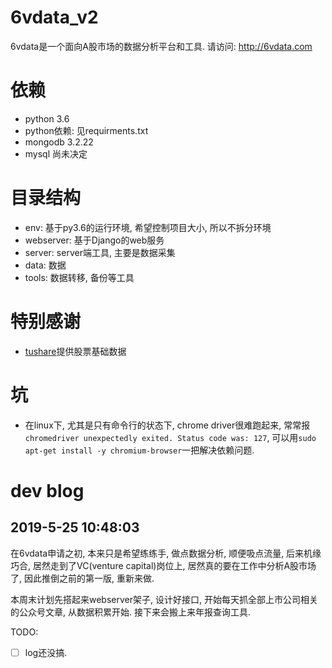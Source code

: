 # 6vdata_v2
6vdata是一个面向A股市场的数据分析平台和工具.
请访问: http://6vdata.com

# 依赖

* python 3.6
* python依赖: 见requirments.txt
* mongodb 3.2.22
* mysql 尚未决定

# 目录结构

* env: 基于py3.6的运行环境, 希望控制项目大小, 所以不拆分环境
* webserver: 基于Django的web服务
* server: server端工具, 主要是数据采集
* data: 数据
* tools: 数据转移, 备份等工具

# 特别感谢

* [tushare](https://tushare.pro/)提供股票基础数据

# 坑

* 在linux下, 尤其是只有命令行的状态下, chrome driver很难跑起来, 常常报`chromedriver unexpectedly exited. Status code was: 127`, 可以用`sudo apt-get install -y chromium-browser`一把解决依赖问题.


# dev blog

## 2019-5-25 10:48:03
在6vdata申请之初, 本来只是希望练练手, 做点数据分析, 顺便吸点流量, 后来机缘巧合, 居然走到了VC(venture capital)岗位上, 居然真的要在工作中分析A股市场了, 因此推倒之前的第一版, 重新来做.

本周末计划先搭起来webserver架子, 设计好接口, 开始每天抓全部上市公司相关的公众号文章, 从数据积累开始.
接下来会搬上来年报查询工具.

TODO:

- [ ] log还没搞.

